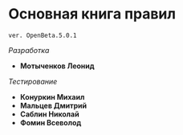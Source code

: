 # Основная книга правил

`ver. OpenBeta.5.0.1`

_Разработка_
- __Мотыченков Леонид__

_Тестирование_
- __Конуркин Михаил__
- __Мальцев Дмитрий__
- __Саблин Николай__
- __Фомин Всеволод__